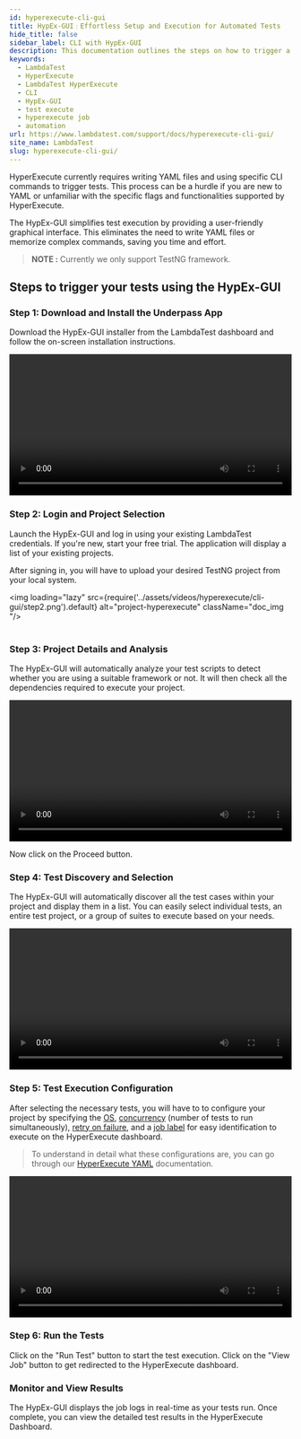 ```yaml
---
id: hyperexecute-cli-gui
title: HypEx-GUI﹕Effortless Setup and Execution for Automated Tests
hide_title: false
sidebar_label: CLI with HypEx-GUI
description: This documentation outlines the steps on how to trigger a job on hyperexecute using the underpass app - gui app for hyperexecute cli.
keywords:
  - LambdaTest
  - HyperExecute
  - LambdaTest HyperExecute
  - CLI
  - HypEx-GUI
  - test execute
  - hyperexecute job
  - automation
url: https://www.lambdatest.com/support/docs/hyperexecute-cli-gui/
site_name: LambdaTest
slug: hyperexecute-cli-gui/
---
```


<script type="application/ld+json"
      dangerouslySetInnerHTML={{ __html: JSON.stringify({
       "@context": "https://schema.org",
        "@type": "BreadcrumbList",
        "itemListElement": [{
          "@type": "ListItem",
          "position": 1,
          "name": "Home",
          "item": "https://www.lambdatest.com"
        },{
          "@type": "ListItem",
          "position": 2,
          "name": "Support",
          "item": "https://www.lambdatest.com/support/docs/"
        },{
          "@type": "ListItem",
          "position": 3,
          "name": "HyperExecute Status",
          "item": "https://www.lambdatest.com/support/docs/hyperexecute-cli-gui/"
        }]
      })
    }}
></script>
HyperExecute currently requires writing YAML files and using specific CLI commands to trigger tests. This process can be a hurdle if you are new to YAML or unfamiliar with the specific flags and functionalities supported by HyperExecute.

The HypEx-GUI simplifies test execution by providing a user-friendly graphical interface. This eliminates the need to write YAML files or memorize complex commands, saving you time and effort.

> **NOTE :** Currently we only support TestNG framework.

## Steps to trigger your tests using the HypEx-GUI

### Step 1: Download and Install the Underpass App
Download the HypEx-GUI installer from the LambdaTest dashboard and follow the on-screen installation instructions.

<video class="right-side" width="100%" controls id="vid">
<source src= {require('../assets/videos/hyperexecute/cli-gui/step1.mp4').default} type="video/mp4" />
</video>

### Step 2: Login and Project Selection
Launch the HypEx-GUI and log in using your existing LambdaTest credentials. If you're new, start your free trial. The application will display a list of your existing projects.

After signing in, you will have to upload your desired TestNG project from your local system.

<img loading="lazy" src={require('../assets/videos/hyperexecute/cli-gui/step2.png').default} alt="project-hyperexecute" className="doc_img "/><br/><br/>

### Step 3: Project Details and Analysis
The HypEx-GUI will automatically analyze your test scripts to detect whether you are using a suitable framework or not. It will then check all the dependencies required to execute your project.

<video class="right-side" width="100%" controls id="vid">
<source src= {require('../assets/videos/hyperexecute/cli-gui/step3.mp4').default} type="video/mp4" />
</video>

Now click on the Proceed button.

### Step 4: Test Discovery and Selection
The HypEx-GUI will automatically discover all the test cases within your project and display them in a list. You can easily select individual tests, an entire test project, or a group of suites to execute based on your needs.

<video class="right-side" width="100%" controls id="vid">
<source src= {require('../assets/videos/hyperexecute/cli-gui/step4.mp4').default} type="video/mp4" />
</video>

### Step 5: Test Execution Configuration
After selecting the necessary tests, you will have to to configure your project by specifying the [OS](https://www.lambdatest.com/support/docs/deep-dive-into-hyperexecute-yaml/#runson), [concurrency](https://www.lambdatest.com/support/docs/deep-dive-into-hyperexecute-yaml/#concurrency) (number of tests to run simultaneously), [retry on failure](https://www.lambdatest.com/support/docs/deep-dive-into-hyperexecute-yaml/#retryonfailure), and a [job label](https://www.lambdatest.com/support/docs/deep-dive-into-hyperexecute-yaml/#joblabel) for easy identification to execute on the HyperExecute dashboard.

> To understand in detail what these configurations are, you can go through our [HyperExecute YAML](https://lambdatest.com/support/docs/deep-dive-into-hyperexecute-yaml) documentation.

<video class="right-side" width="100%" controls id="vid">
<source src= {require('../assets/videos/hyperexecute/cli-gui/step5.mp4').default} type="video/mp4" />
</video>

### Step 6: Run the Tests
Click on the "Run Test" button to start the test execution. Click on the "View Job" button to get redirected to the HyperExecute dashboard.

### Monitor and View Results
The HypEx-GUI displays the job logs in real-time as your tests run. Once complete, you can view the detailed test results in the HyperExecute Dashboard.